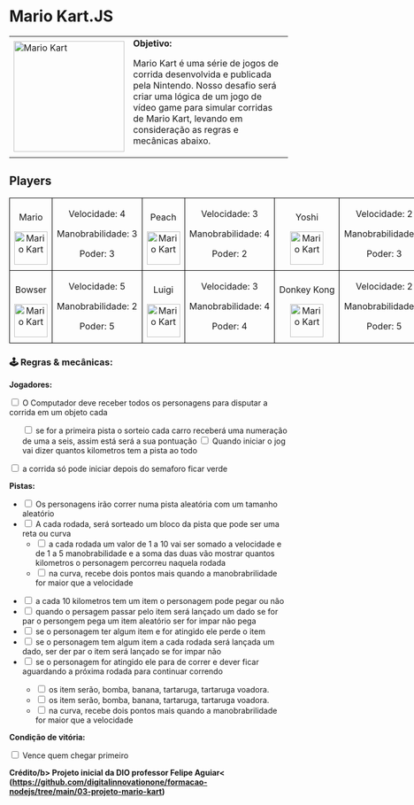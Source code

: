 <h1> Mario Kart.JS</h1>

  <table>
        <tr>
            <td>
                <img src="./docs/header.gif" alt="Mario Kart" width="200">
            </td>
            <td>
                <b>Objetivo:</b>
                <p>Mario Kart é uma série de jogos de corrida desenvolvida e publicada pela Nintendo. Nosso desafio será criar uma lógica de um jogo de vídeo game para simular corridas de Mario Kart, levando em consideração as regras e mecânicas abaixo.</p>
            </td>
        </tr>
    </table>

<h2>Players</h2>
      <table style="border-collapse: collapse; width: 800px; margin: 0 auto;">
        <tr>
            <td style="border: 1px solid black; text-align: center;">
                <p>Mario</p>
                <img src="./docs/mario.gif" alt="Mario Kart" width="60" height="60">
            </td>
            <td style="border: 1px solid black; text-align: center;">
                <p>Velocidade: 4</p>
                <p>Manobrabilidade: 3</p>
                <p>Poder: 3</p>
            </td>
             <td style="border: 1px solid black; text-align: center;">
                <p>Peach</p>
                <img src="./docs/peach.gif" alt="Mario Kart" width="60" height="60">
            </td>
            <td style="border: 1px solid black; text-align: center;">
                <p>Velocidade: 3</p>
                <p>Manobrabilidade: 4</p>
                <p>Poder: 2</p>
            </td>
              <td style="border: 1px solid black; text-align: center;">
                <p>Yoshi</p>
                <img src="./docs/yoshi.gif" alt="Mario Kart" width="60" height="60">
            </td>
            <td style="border: 1px solid black; text-align: center;">
                <p>Velocidade: 2</p>
                <p>Manobrabilidade: 4</p>
                <p>Poder: 3</p>
            </td>
        </tr>
        <tr>
            <td style="border: 1px solid black; text-align: center;">
                <p>Bowser</p>
                <img src="./docs/bowser.gif" alt="Mario Kart" width="60" height="60">
            </td>
            <td style="border: 1px solid black; text-align: center;">
                <p>Velocidade: 5</p>
                <p>Manobrabilidade: 2</p>
                <p>Poder: 5</p>
            </td>
            <td style="border: 1px solid black; text-align: center;">
                <p>Luigi</p>
                <img src="./docs/luigi.gif" alt="Mario Kart" width="60" height="60">
            </td>
            <td style="border: 1px solid black; text-align: center;">
                <p>Velocidade: 3</p>
                <p>Manobrabilidade: 4</p>
                <p>Poder: 4</p>
            </td>
            <td style="border: 1px solid black; text-align: center;">
                <p>Donkey Kong</p>
                <img src="./docs/dk.gif" alt="Mario Kart" width="60" height="60">
            </td>
            <td style="border: 1px solid black; text-align: center;">
                <p>Velocidade: 2</p>
                <p>Manobrabilidade: 2</p>
                <p>Poder: 5</p>
            </td>
        </tr>
    </table>

<p></p>

<h3>🕹️ Regras & mecânicas:</h3>

<b>Jogadores:</b>

<input type="checkbox" id="jogadores-item" />
<label for="jogadores-item">O Computador deve receber todos os  personagens para disputar a corrida em um objeto cada</label>
<ul>
<input type="checkbox" id="inicio-corrida" /> <label for="inicio-corrida">se for a primeira pista o sorteio cada carro receberá uma numeração de uma a seis, assim está será a sua pontuação</label></li>
<input type="checkbox" id="inicio-corrida-pista" /> <label for="inicio-corrida-pista">Quando iniciar o jog vai dizer quantos kilometros tem a pista ao todo</label></li>
</ul>
<input type="checkbox" id="inicio-corrida-semaforo" /> <label for="inicio-corrida-semaforo">a corrida só pode iniciar depois do semaforo ficar verde</label></li>
</ul>

<b>Pistas:</b>

<ul>
  <li><input type="checkbox" id="pistas-1-item" /> <label for="pistas-1-item">Os personagens irão correr numa pista aleatória com um tamanho aleatório</label></li>
  <li><input type="checkbox" id="pistas-2-item" /> <label for="pistas-2-item">A cada rodada, será sorteado um bloco da pista que pode ser uma reta ou curva</label>
    <ul>
      <li><input type="checkbox" id="pistas-2-1-item" /> <label for="pistas-2-1-item"> a cada rodada um valor de 1  a 10 vai ser somado a velocidade e de 1 a 5 manobrabilidade e a soma das duas  vão mostrar quantos kilometros o personagem percorreu naquela rodada</label></li>
      <li><input type="checkbox" id="pistas-2-2-item" /> <label for="pistas-2-2-item">na curva, recebe dois pontos  mais quando  a manobrabrilidade for maior que a velocidade</label></li>
    </ul>
  </li>
</ul>

<ul>
      <li><input type="checkbox" id="item-1" /> <label for="item-1"> a cada 10 kilometros  tem um item o personagem pode pegar ou não</label></li>
      <li><input type="checkbox" id="item-2" /> <label for="item-2">quando o persagem passar pelo item será lançado um dado se for par o persongem pega um item aleatório ser for impar não pega</label></li>
       <li><input type="checkbox" id="item-3" /> <label for="item-3">se o personagem ter algum item e for atingido ele perde o item</label></li>
      </li>
       <li><input type="checkbox" id="item-3" /> <label for="item-3">se o personagem tem algum item  a cada rodada será lançada um dado, ser der par o item será lançado se for impar não</label></li>
      </li>
       <li><input type="checkbox" id="item-4" /> <label for="item-3">se o personagem for atingido ele para de correr e dever ficar aguardando a próxima rodada para continuar correndo</label></li>
      </li>
      <ul>
        <li><input type="checkbox" id="item-pego-1" /> <label for="item-pego-1"> 
            os item serão, bomba, banana, tartaruga, tartaruga voadora.
        </label></li>
        <li><input type="checkbox" id="item-pego-2" /> <label for="item-pego-2"> 
            os item serão, bomba, banana, tartaruga, tartaruga voadora.
        </label></li>
        <li><input type="checkbox" id="pistas-2-2-item" /> <label for="pistas-2-2-item">na curva, recebe dois pontos  mais quando  a manobrabrilidade for maior que a velocidade</label></li>
    </ul>
    </li>
</ul>

<b>Condição de vitória:</b>

<input type="checkbox" id="vitoria-item" />
<label for="vitoria-item">Vence quem chegar primeiro</label>

<b>Crédito/b>
<label for="link">Projeto inicial da DIO professor Felipe Aguiar<</label>
(https://github.com/digitalinnovationone/formacao-nodejs/tree/main/03-projeto-mario-kart)
